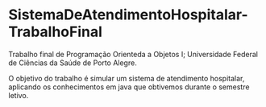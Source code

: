 # SistemaDeAtendimentoHospitalar-TrabalhoFinal

  Trabalho final de Programação Orienteda a Objetos I; Universidade Federal de Ciências da Saúde de Porto Alegre.
  
  O objetivo do trabalho é simular um sistema de atendimento hospitalar, aplicando os conhecimentos em java que obtivemos durante o semestre letivo.
